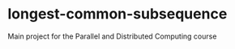longest-common-subsequence
==========================

Main project for the Parallel and Distributed Computing course
